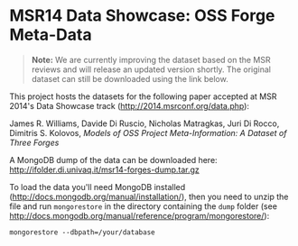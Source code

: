 MSR14 Data Showcase: OSS Forge Meta-Data
=====================

>**Note:** We are currently improving the dataset based on the MSR reviews and will release an updated version shortly. The original dataset can still be downloaded using the link below.

This project hosts the datasets for the following paper accepted at MSR 2014's Data Showcase track (http://2014.msrconf.org/data.php):

James R. Williams, Davide Di Ruscio, Nicholas Matragkas, Juri Di Rocco, Dimitris S. Kolovos, _Models of OSS Project Meta-Information: A Dataset of Three Forges_

A MongoDB dump of the data can be downloaded here: http://ifolder.di.univaq.it/msr14-forges-dump.tar.gz

To load the data you'll need MongoDB installed (http://docs.mongodb.org/manual/installation/), then you need to unzip the file and run `mongorestore` in the directory containing the `dump` folder (see http://docs.mongodb.org/manual/reference/program/mongorestore/):

```mongorestore --dbpath=/your/database```
